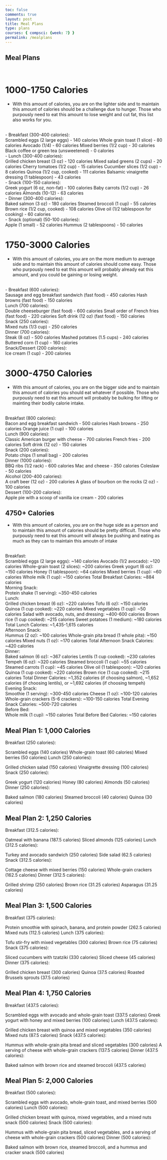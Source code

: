 ```yaml
---
toc: false
comments: true
layout: post
title: Meal Plans
type: plans
courses: { compsci: {week: 7} }
permalink: /mealplans
---
```


## Meal Plans

<br>

# 1000-1750 Calories 
- With this amount of calories, you are on the lighter side and to maintain this amount of calories should be a challenge due to hunger. Those who purpously need to eat this amount to lose weight and cut fat, this list also works for you.
<br>
- Breakfast (300-400 calories):
<br>
Scrambled eggs (2 large eggs) - 140 calories
Whole grain toast (1 slice) - 80 calories
Avocado (1/4) - 60 calories
Mixed berries (1/2 cup) - 30 calories
Black coffee or green tea (unsweetened) - 0 calories
<br>
- Lunch (300-400 calories):
<br>
Grilled chicken breast (3 oz) - 120 calories
Mixed salad greens (2 cups) - 20 calories
Cherry tomatoes (1/2 cup) - 15 calories
Cucumber slices (1/2 cup) - 8 calories
Quinoa (1/2 cup, cooked) - 111 calories
Balsamic vinaigrette dressing (1 tablespoon) - 43 calories
<br>
- Snack (100-150 calories):
<br>
Greek yogurt (6 oz, non-fat) - 100 calories
Baby carrots (1/2 cup) - 26 calories
Almonds (10-12) - 63 calories
<br>
- Dinner (300-400 calories):
<br>
Baked salmon (3 oz) - 180 calories
Steamed broccoli (1 cup) - 55 calories
Brown rice (1/2 cup, cooked) - 108 calories
Olive oil (1/2 tablespoon for cooking) - 60 calories
<br>
- Snack (optional) (50-100 calories):
<br>
Apple (1 small) - 52 calories
Hummus (2 tablespoons) - 50 calories

<br>

# 1750-3000 Calories
- With this amount of calories, you are on the more medium to average side and to maintain this amount of calories should come easy. Those who purpously need to eat this amount will probably already eat this amount, and you could be gaining or losing weight.
<br>
- Breakfast (600 calories):
<br>
Sausage and egg breakfast sandwich (fast food) - 450 calories
Hash browns (fast food) - 150 calories
<br>
Lunch (700 calories):
<br>
Double cheeseburger (fast food) - 600 calories
Small order of French fries (fast food) - 220 calories
Soft drink (12 oz) (fast food) - 150 calories
<br>
Snack (250 calories):
<br>
Mixed nuts (1/3 cup) - 250 calories
<br>
Dinner (700 calories):
<br>
Steak (8 oz) - 500 calories
Mashed potatoes (1.5 cups) - 240 calories
Buttered corn (1 cup) - 160 calories
<br>
Snack/Dessert (200 calories):
<br>
Ice cream (1 cup) - 200 calories

<br>

# 3000-4750 Calories
- With this amount of calories, you are on the bigger side and to maintain this amount of calories you should eat whatever if possible. Those who purpously need to eat this amount will probably be bulking for lifting or mainting their bodily calorie intake.
<br>
Breakfast (800 calories):
<br>
Bacon and egg breakfast sandwich - 500 calories
Hash browns - 250 calories
Orange juice (1 cup) - 100 calories
<br>
Lunch (900 calories):
<br>
Classic American burger with cheese - 700 calories
French fries - 200 calories
Soft drink (12 oz) - 150 calories
<br>
Snack (200 calories):
<br>
Potato chips (1 small bag) - 200 calories
<br>
Dinner (1000 calories):
<br>
BBQ ribs (1/2 rack) - 600 calories
Mac and cheese - 350 calories
Coleslaw - 50 calories
<br>
Alcohol (200-400 calories):
<br>
A craft beer (12 oz) - 200 calories
A glass of bourbon on the rocks (2 oz) - 100 calories
<br>
Dessert (100-200 calories):
<br>
Apple pie with a scoop of vanilla ice cream - 200 calories

## 4750+ Calories
- With this amount of calories, you are on the huge side as a person and to maintain this amount of calories should be pretty difficult. Those who purpously need to eat this amount will always be pushing and eating as much as they can to maintain this amoutn of intake
<br>
Breakfast:
<br>
Scrambled eggs (2 large eggs): ~140 calories
Avocado (1/2 avocado): ~120 calories
Whole-grain toast (2 slices): ~200 calories
Greek yogurt (6 oz): ~150 calories
Honey (1 tablespoon): ~64 calories
Mixed berries (1 cup): ~60 calories
Whole milk (1 cup): ~150 calories
Total Breakfast Calories: ~884 calories
<br>
Morning Snack:
<br>
Protein shake (1 serving): ~350-450 calories

<br>
Lunch:
<br>
Grilled chicken breast (6 oz): ~220 calories
Tofu (6 oz): ~150 calories
Quinoa (1 cup cooked): ~220 calories
Mixed vegetables (1 cup): ~50 calories
Salad with avocado, nuts, and dressing: ~400-600 calories
Brown rice (1 cup cooked): ~215 calories
Sweet potatoes (1 medium): ~180 calories
Total Lunch Calories: ~1,435-1,615 calories
<br>
Afternoon Snack:
<br>
Hummus (2 oz): ~100 calories
Whole-grain pita bread (1 whole pita): ~150 calories
Mixed nuts (1 oz): ~170 calories
Total Afternoon Snack Calories: ~420 calories
<br>
Dinner:
<br>
Baked salmon (6 oz): ~367 calories
Lentils (1 cup cooked): ~230 calories
Tempeh (6 oz): ~320 calories
Steamed broccoli (1 cup): ~55 calories
Steamed carrots (1 cup): ~45 calories
Olive oil (1 tablespoon): ~120 calories
Quinoa (1 cup cooked): ~220 calories
Brown rice (1 cup cooked): ~215 calories
Total Dinner Calories: ~1,352 calories (if choosing salmon), ~1,652 calories (if choosing lentils), or ~1,692 calories (if choosing tempeh)
<br>
Evening Snack:
<br>
Smoothie (1 serving): ~300-450 calories
Cheese (1 oz): ~100-120 calories
Whole-grain crackers (5-6 crackers): ~100-150 calories
Total Evening Snack Calories: ~500-720 calories
<br>
Before Bed:
<br>
Whole milk (1 cup): ~150 calories
Total Before Bed Calories: ~150 calories

## Meal Plan 1: 1,000 Calories

Breakfast (250 calories):

Scrambled eggs (140 calories)
Whole-grain toast (60 calories)
Mixed berries (50 calories)
Lunch (250 calories):

Grilled chicken salad (150 calories)
Vinaigrette dressing (100 calories)
Snack (250 calories):

Greek yogurt (120 calories)
Honey (80 calories)
Almonds (50 calories)
Dinner (250 calories):

Baked salmon (180 calories)
Steamed broccoli (40 calories)
Quinoa (30 calories)

## Meal Plan 2: 1,250 Calories

Breakfast (312.5 calories):

Oatmeal with banana (187.5 calories)
Sliced almonds (125 calories)
Lunch (312.5 calories):

Turkey and avocado sandwich (250 calories)
Side salad (62.5 calories)
Snack (312.5 calories):

Cottage cheese with mixed berries (150 calories)
Whole-grain crackers (162.5 calories)
Dinner (312.5 calories):

Grilled shrimp (250 calories)
Brown rice (31.25 calories)
Asparagus (31.25 calories)
## Meal Plan 3: 1,500 Calories

Breakfast (375 calories):

Protein smoothie with spinach, banana, and protein powder (262.5 calories)
Mixed nuts (112.5 calories)
Lunch (375 calories):

Tofu stir-fry with mixed vegetables (300 calories)
Brown rice (75 calories)
Snack (375 calories):

Sliced cucumbers with tzatziki (330 calories)
Sliced cheese (45 calories)
Dinner (375 calories):

Grilled chicken breast (300 calories)
Quinoa (37.5 calories)
Roasted Brussels sprouts (37.5 calories)
## Meal Plan 4: 1,750 Calories

Breakfast (437.5 calories):

Scrambled eggs with avocado and whole-grain toast (337.5 calories)
Greek yogurt with honey and mixed berries (100 calories)
Lunch (437.5 calories):

Grilled chicken breast with quinoa and mixed vegetables (350 calories)
Mixed nuts (87.5 calories)
Snack (437.5 calories):

Hummus with whole-grain pita bread and sliced vegetables (300 calories)
A serving of cheese with whole-grain crackers (137.5 calories)
Dinner (437.5 calories):

Baked salmon with brown rice and steamed broccoli (437.5 calories)
## Meal Plan 5: 2,000 Calories

Breakfast (500 calories):

Scrambled eggs with avocado, whole-grain toast, and mixed berries (500 calories)
Lunch (500 calories):

Grilled chicken breast with quinoa, mixed vegetables, and a mixed nuts snack (500 calories)
Snack (500 calories):

Hummus with whole-grain pita bread, sliced vegetables, and a serving of cheese with whole-grain crackers (500 calories)
Dinner (500 calories):

Baked salmon with brown rice, steamed broccoli, and a hummus and cracker snack (500 calories)